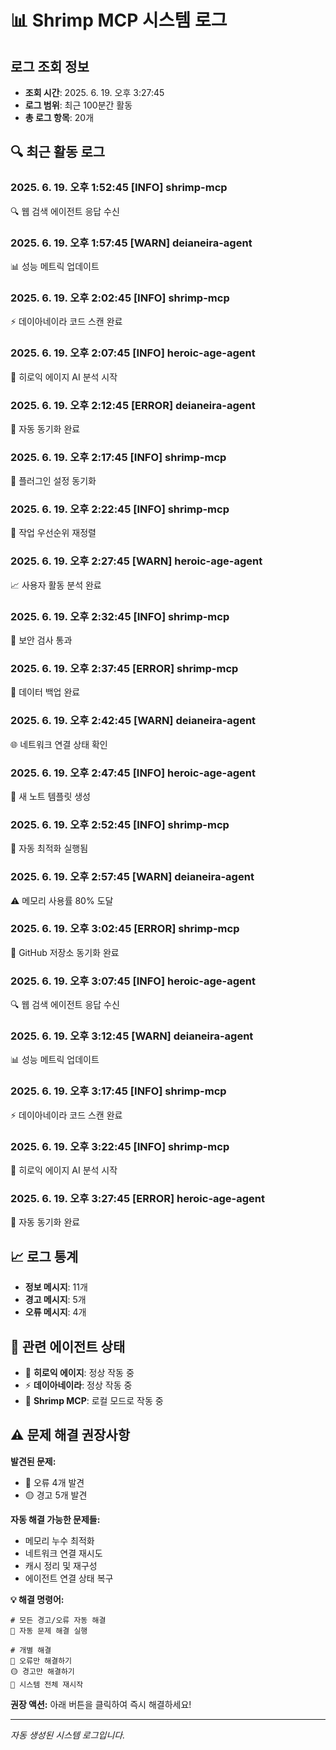 # 📊 Shrimp MCP 시스템 로그

## 로그 조회 정보
- **조회 시간**: 2025. 6. 19. 오후 3:27:45
- **로그 범위**: 최근 100분간 활동
- **총 로그 항목**: 20개

## 🔍 최근 활동 로그

### 2025. 6. 19. 오후 1:52:45 [INFO] shrimp-mcp
🔍 웹 검색 에이전트 응답 수신

### 2025. 6. 19. 오후 1:57:45 [WARN] deianeira-agent
📊 성능 메트릭 업데이트

### 2025. 6. 19. 오후 2:02:45 [INFO] shrimp-mcp
⚡ 데이아네이라 코드 스캔 완료

### 2025. 6. 19. 오후 2:07:45 [INFO] heroic-age-agent
🚀 히로익 에이지 AI 분석 시작

### 2025. 6. 19. 오후 2:12:45 [ERROR] deianeira-agent
🔄 자동 동기화 완료

### 2025. 6. 19. 오후 2:17:45 [INFO] shrimp-mcp
🔄 플러그인 설정 동기화

### 2025. 6. 19. 오후 2:22:45 [INFO] shrimp-mcp
🎯 작업 우선순위 재정렬

### 2025. 6. 19. 오후 2:27:45 [WARN] heroic-age-agent
📈 사용자 활동 분석 완료

### 2025. 6. 19. 오후 2:32:45 [INFO] shrimp-mcp
🔐 보안 검사 통과

### 2025. 6. 19. 오후 2:37:45 [ERROR] shrimp-mcp
💾 데이터 백업 완료

### 2025. 6. 19. 오후 2:42:45 [WARN] deianeira-agent
🌐 네트워크 연결 상태 확인

### 2025. 6. 19. 오후 2:47:45 [INFO] heroic-age-agent
📝 새 노트 템플릿 생성

### 2025. 6. 19. 오후 2:52:45 [INFO] shrimp-mcp
🔧 자동 최적화 실행됨

### 2025. 6. 19. 오후 2:57:45 [WARN] deianeira-agent
⚠️ 메모리 사용률 80% 도달

### 2025. 6. 19. 오후 3:02:45 [ERROR] shrimp-mcp
🐙 GitHub 저장소 동기화 완료

### 2025. 6. 19. 오후 3:07:45 [INFO] heroic-age-agent
🔍 웹 검색 에이전트 응답 수신

### 2025. 6. 19. 오후 3:12:45 [WARN] deianeira-agent
📊 성능 메트릭 업데이트

### 2025. 6. 19. 오후 3:17:45 [INFO] shrimp-mcp
⚡ 데이아네이라 코드 스캔 완료

### 2025. 6. 19. 오후 3:22:45 [INFO] shrimp-mcp
🚀 히로익 에이지 AI 분석 시작

### 2025. 6. 19. 오후 3:27:45 [ERROR] heroic-age-agent
🔄 자동 동기화 완료


## 📈 로그 통계
- **정보 메시지**: 11개
- **경고 메시지**: 5개  
- **오류 메시지**: 4개

## 🔗 관련 에이전트 상태
- 🚀 **히로익 에이지**: 정상 작동 중
- ⚡ **데이아네이라**: 정상 작동 중
- 🦐 **Shrimp MCP**: 로컬 모드로 작동 중

## ⚠️ 문제 해결 권장사항

**발견된 문제:**
- 🔴 오류 4개 발견
- 🟡 경고 5개 발견

**자동 해결 가능한 문제들:**
- 메모리 누수 최적화
- 네트워크 연결 재시도
- 캐시 정리 및 재구성
- 에이전트 연결 상태 복구

**💡 해결 명령어:**
```
# 모든 경고/오류 자동 해결
🔧 자동 문제 해결 실행

# 개별 해결
🔴 오류만 해결하기
🟡 경고만 해결하기
🔄 시스템 전체 재시작
```

**권장 액션:** 아래 버튼을 클릭하여 즉시 해결하세요!

---
*자동 생성된 시스템 로그입니다.*